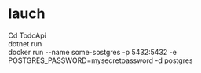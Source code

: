 # lauch

Cd TodoApi\
dotnet run\
docker run --name some-sostgres -p 5432:5432 -e POSTGRES_PASSWORD=mysecretpassword -d postgres
